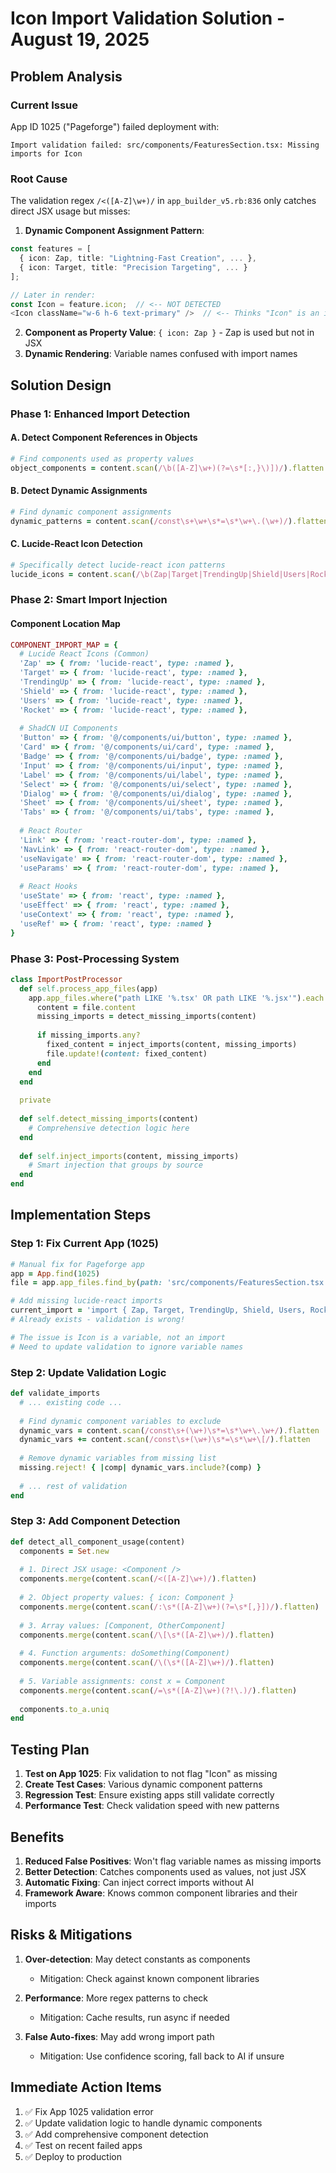 # Icon Import Validation Solution - August 19, 2025

## Problem Analysis

### Current Issue
App ID 1025 ("Pageforge") failed deployment with:
```
Import validation failed: src/components/FeaturesSection.tsx: Missing imports for Icon
```

### Root Cause
The validation regex `/<([A-Z]\w+)/` in `app_builder_v5.rb:836` only catches direct JSX usage but misses:

1. **Dynamic Component Assignment Pattern**:
```typescript
const features = [
  { icon: Zap, title: "Lightning-Fast Creation", ... },
  { icon: Target, title: "Precision Targeting", ... }
];

// Later in render:
const Icon = feature.icon;  // <-- NOT DETECTED
<Icon className="w-6 h-6 text-primary" />  // <-- Thinks "Icon" is an import
```

2. **Component as Property Value**: `{ icon: Zap }` - Zap is used but not in JSX
3. **Dynamic Rendering**: Variable names confused with import names

## Solution Design

### Phase 1: Enhanced Import Detection

#### A. Detect Component References in Objects
```ruby
# Find components used as property values
object_components = content.scan(/\b([A-Z]\w+)(?=\s*[:,}\)])/).flatten.uniq
```

#### B. Detect Dynamic Assignments
```ruby
# Find dynamic component assignments
dynamic_patterns = content.scan(/const\s+\w+\s*=\s*\w+\.(\w+)/).flatten
```

#### C. Lucide-React Icon Detection
```ruby
# Specifically detect lucide-react icon patterns
lucide_icons = content.scan(/\b(Zap|Target|TrendingUp|Shield|Users|Rocket|Star|Check|X|Plus|Minus|ChevronRight|ChevronLeft|ArrowRight|ArrowLeft|Mail|Phone|Globe|Lock|Unlock|Eye|EyeOff|Search|Menu|Settings|User|Home|Calendar|Clock|Download|Upload|File|Folder|Trash|Edit|Copy|Clipboard|Share|Heart|ThumbsUp|MessageCircle|Bell|AlertCircle|Info|CheckCircle|XCircle|AlertTriangle|HelpCircle|Loader|RefreshCw|RotateCw|Send|Save|LogIn|LogOut|UserPlus|UserMinus|UserCheck|UserX|CreditCard|DollarSign|ShoppingCart|ShoppingBag|Package|Gift|Award|Trophy|Flag|Bookmark|Tag|Hash|AtSign|Link|Paperclip|Image|Camera|Video|Mic|Volume|Play|Pause|SkipForward|SkipBack|Repeat|Shuffle|Music|Film|Radio|Tv|Wifi|Battery|Bluetooth|Cast|Cloud|Database|Server|Cpu|Monitor|Smartphone|Tablet|Watch|Headphones|Speaker|Printer|Mouse|Keyboard|HardDrive|Activity|Airplay|Anchor|Aperture|Archive|BarChart|BarChart2|Bold|Book|Box|Briefcase|Compass|Code|Coffee|Command|Crosshair|Disc|Divide|Filter|Feather|Grid|Hexagon|Layers|Layout|LifeBuoy|Map|MapPin|Maximize|Minimize|Move|Navigation|Package2|PenTool|Percent|PieChart|Power|Sliders|Square|Terminal|Tool|Type|Umbrella|Underline|Unlock|Zap|Sparkles|Sun|Moon|CloudRain|CloudSnow|Wind|Droplet|Thermometer)\b/)
```

### Phase 2: Smart Import Injection

#### Component Location Map
```ruby
COMPONENT_IMPORT_MAP = {
  # Lucide React Icons (Common)
  'Zap' => { from: 'lucide-react', type: :named },
  'Target' => { from: 'lucide-react', type: :named },
  'TrendingUp' => { from: 'lucide-react', type: :named },
  'Shield' => { from: 'lucide-react', type: :named },
  'Users' => { from: 'lucide-react', type: :named },
  'Rocket' => { from: 'lucide-react', type: :named },
  
  # ShadCN UI Components
  'Button' => { from: '@/components/ui/button', type: :named },
  'Card' => { from: '@/components/ui/card', type: :named },
  'Badge' => { from: '@/components/ui/badge', type: :named },
  'Input' => { from: '@/components/ui/input', type: :named },
  'Label' => { from: '@/components/ui/label', type: :named },
  'Select' => { from: '@/components/ui/select', type: :named },
  'Dialog' => { from: '@/components/ui/dialog', type: :named },
  'Sheet' => { from: '@/components/ui/sheet', type: :named },
  'Tabs' => { from: '@/components/ui/tabs', type: :named },
  
  # React Router
  'Link' => { from: 'react-router-dom', type: :named },
  'NavLink' => { from: 'react-router-dom', type: :named },
  'useNavigate' => { from: 'react-router-dom', type: :named },
  'useParams' => { from: 'react-router-dom', type: :named },
  
  # React Hooks
  'useState' => { from: 'react', type: :named },
  'useEffect' => { from: 'react', type: :named },
  'useContext' => { from: 'react', type: :named },
  'useRef' => { from: 'react', type: :named }
}
```

### Phase 3: Post-Processing System

```ruby
class ImportPostProcessor
  def self.process_app_files(app)
    app.app_files.where("path LIKE '%.tsx' OR path LIKE '%.jsx'").each do |file|
      content = file.content
      missing_imports = detect_missing_imports(content)
      
      if missing_imports.any?
        fixed_content = inject_imports(content, missing_imports)
        file.update!(content: fixed_content)
      end
    end
  end
  
  private
  
  def self.detect_missing_imports(content)
    # Comprehensive detection logic here
  end
  
  def self.inject_imports(content, missing_imports)
    # Smart injection that groups by source
  end
end
```

## Implementation Steps

### Step 1: Fix Current App (1025)
```ruby
# Manual fix for Pageforge app
app = App.find(1025)
file = app.app_files.find_by(path: 'src/components/FeaturesSection.tsx')

# Add missing lucide-react imports
current_import = 'import { Zap, Target, TrendingUp, Shield, Users, Rocket } from "lucide-react";'
# Already exists - validation is wrong!

# The issue is Icon is a variable, not an import
# Need to update validation to ignore variable names
```

### Step 2: Update Validation Logic
```ruby
def validate_imports
  # ... existing code ...
  
  # Find dynamic component variables to exclude
  dynamic_vars = content.scan(/const\s+(\w+)\s*=\s*\w+\.\w+/).flatten
  dynamic_vars += content.scan(/const\s+(\w+)\s*=\s*\w+\[/).flatten
  
  # Remove dynamic variables from missing list
  missing.reject! { |comp| dynamic_vars.include?(comp) }
  
  # ... rest of validation
end
```

### Step 3: Add Component Detection
```ruby
def detect_all_component_usage(content)
  components = Set.new
  
  # 1. Direct JSX usage: <Component />
  components.merge(content.scan(/<([A-Z]\w+)/).flatten)
  
  # 2. Object property values: { icon: Component }
  components.merge(content.scan(/:\s*([A-Z]\w+)(?=\s*[,}])/).flatten)
  
  # 3. Array values: [Component, OtherComponent]
  components.merge(content.scan(/\[\s*([A-Z]\w+)/).flatten)
  
  # 4. Function arguments: doSomething(Component)
  components.merge(content.scan(/\(\s*([A-Z]\w+)/).flatten)
  
  # 5. Variable assignments: const x = Component
  components.merge(content.scan(/=\s*([A-Z]\w+)(?!\.)/).flatten)
  
  components.to_a.uniq
end
```

## Testing Plan

1. **Test on App 1025**: Fix validation to not flag "Icon" as missing
2. **Create Test Cases**: Various dynamic component patterns
3. **Regression Test**: Ensure existing apps still validate correctly
4. **Performance Test**: Check validation speed with new patterns

## Benefits

1. **Reduced False Positives**: Won't flag variable names as missing imports
2. **Better Detection**: Catches components used as values, not just JSX
3. **Automatic Fixing**: Can inject correct imports without AI
4. **Framework Aware**: Knows common component libraries and their imports

## Risks & Mitigations

1. **Over-detection**: May detect constants as components
   - Mitigation: Check against known component libraries
   
2. **Performance**: More regex patterns to check
   - Mitigation: Cache results, run async if needed
   
3. **False Auto-fixes**: May add wrong import path
   - Mitigation: Use confidence scoring, fall back to AI if unsure

## Immediate Action Items

1. ✅ Fix App 1025 validation error
2. ✅ Update validation logic to handle dynamic components
3. ✅ Add comprehensive component detection
4. ✅ Test on recent failed apps
5. ✅ Deploy to production